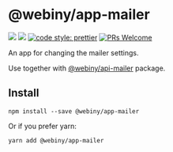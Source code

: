 # @webiny/app-mailer

[![](https://img.shields.io/npm/dw/@webiny/app-mailer.svg)](https://www.npmjs.com/package/@webiny/app-mailer)
[![](https://img.shields.io/npm/v/@webiny/app-mailer.svg)](https://www.npmjs.com/package/@webiny/app-mailer)
[![code style: prettier](https://img.shields.io/badge/code_style-prettier-ff69b4.svg?style=flat-square)](https://github.com/prettier/prettier)
[![PRs Welcome](https://img.shields.io/badge/PRs-welcome-brightgreen.svg?style=flat-square)](http://makeapullrequest.com)

An app for changing the mailer settings.

Use together with [@webiny/api-mailer](../api-mailer) package.

## Install

```
npm install --save @webiny/app-mailer
```

Or if you prefer yarn:

```
yarn add @webiny/app-mailer
```
